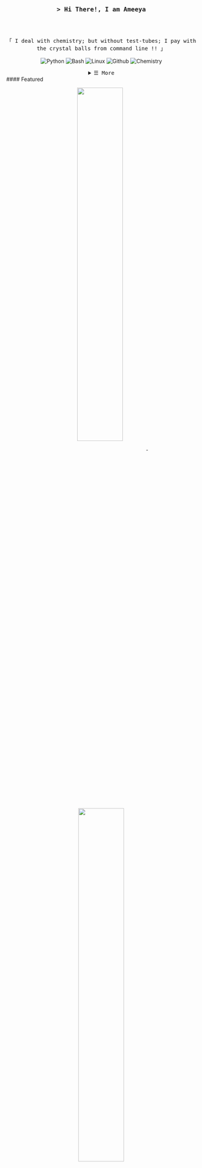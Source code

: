 
<!-- Title -->
<h3 align="center">
        <samp>&gt; Hi There!, I am
                <b><a target="_blank">Ameeya</a></b>
        </samp>
</h3>
<br>

<p align="center">
        <!-- Intro -->
        <samp>
                <br>
                「 I deal with chemistry; but without test-tubes; I pay with the crystal balls from command line !!</b> 」
                <br>
                <br>
        </samp>
        <!-- Technologies -->
        <!-- Python -->
        <a  target="_blank"><img alt="Python"
                        src="https://img.shields.io/badge/-Python-F7DF1E?style=flat-square&logo=Python&logoColor=black">
        </a>
        <!-- Bash -->
        <a target="_blank"><img alt="Bash"
                        src="https://img.shields.io/badge/-Bash-02cdf1?style=flat-square&logo=gnubash&logoColor=black">
        </a>
        <!-- Linux -->
        <a  target="_blank"><img alt="Linux"
                        src="https://img.shields.io/badge/-Linux-white?style=flat-square&logo=linux&logoColor=black">
        </a>
        <!-- Github -->
        <a target="_blank"><img alt="Github"
                        src="https://img.shields.io/badge/-Github-10172a?style=flat-square&logo=github&logoColor=37bcf8">
        </a>
        <!-- Arduino -->
        <a  target="_blank"><img alt="Chemistry"
                        src="https://img.shields.io/badge/-Chemistry-00979D?style=flat-square&">
        </a>
</p>

<!-- Details Section -->
<details align="center">
    <summary> <samp>&#9776; More</samp></summary>
    <p align="center">
        <p>Find me on</p>
        <!-- Mail -->
        <a href="mailto:ameeyabhusansahoo5@gmail.com" target="_blank">
            <img alt="Mail" src="https://img.shields.io/badge/-Mail-EA4335?style=flat-square&logo=Gmail&logoColor=white">
        </a>
        <!-- LinkedIn -->
        <a href="https://www.linkedin.com/in/ameeya-bhusan/" target="_blank">
            <img alt="LinkedIn" src="https://img.shields.io/badge/-LinkedIn-0A66C2?style=flat-square&logo=LinkedIn&logoColor=white">
        </a>
        <!-- Google Scholar -->
        <a href="https://scholar.google.com/citations?user=0Qg5YsUAAAAJ&hl=en" target="_blank">
            <img alt="Google Scholar" src="https://img.shields.io/badge/-Google_Scholar-4285F4?style=flat-square&logo=Google-Scholar&logoColor=white">
        </a>
        <!-- ORCID -->
        <a href="https://orcid.org/0009-0009-5974-2942" target="_blank">
            <img alt="ORCID" src="https://img.shields.io/badge/-ORCID-A6CE39?style=flat-square&logo=ORCID&logoColor=white">
        </a>
    </p>
</details>
<!-- Featured Repositories -->
#### Featured

<p align="center">
<a href="https://github.com/ameeya-bhusan/VASP_guide">
<img width='49%' align="center"src="https://github-readme-stats.vercel.app/api/pin/?username=ameeya-bhusan&repo=VASP_guide&border_color=02D892&bg_color=0D1117&title_color=C9D1D9&text_color=8B949E&icon_color=02D892" />
</a>
<span>&nbsp;</span>
<a href="https://github.com/ameeya-bhusan/USPEX_guide">
<img width='49%' align="center"src="https://github-readme-stats.vercel.app/api/pin/?username=ameeya-bhusan&repo=USPEX_guide&border_color=02D892&bg_color=0D1117&title_color=C9D1D9&text_color=8B949E&icon_color=02D892" />
</a>
</p>


